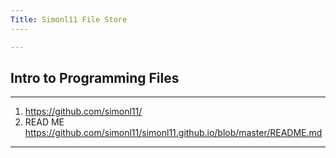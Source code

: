 ```yaml
---
Title: Simonl11 File Store
----

---
```

Intro to Programming Files
---

--- 
1. https://github.com/simonl11/
2. READ ME https://github.com/simonl11/simonl11.github.io/blob/master/README.md
---
